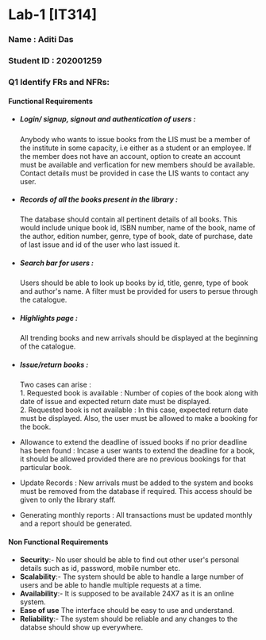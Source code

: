 # Lab-1																																																																													[IT314]                                                                                                                                                        
<h3> Name : Aditi Das </h3>                                                                                                                                 
<h3> Student ID : 202001259

  
 <br>

  
  <h3>Q1 Identify FRs and NFRs:</h3>
  
  <h4> Functional Requirements </h4>
  
   - <h5> Login/ signup, signout and authentication of users :</h5> Anybody who wants to issue books from the LIS must be a member of the institute in some capacity, i.e either as a student or an employee. If the member does not have an account, option to create an account must be available and verfication for new members should be available. Contact details must be provided in case the LIS wants to contact any user.
    
  - <h5> Records of all the books present in the library :</h5> The database should contain all pertinent details of all books. This would include unique book id, ISBN number, name of the book, name of the author, edition number, genre, type of book, date of purchase, date of last issue and id of the user who last issued it.
    
  - <h5> Search bar for users :</h5> Users should be able to look up books by id, title, genre, type of book and author's name. A filter must be provided for users to persue through the catalogue.
  
  - <h5> Highlights page : </h5>All trending books and new arrivals should be displayed at the beginning of the catalogue.
    
  - <h5> Issue/return books : </h5> Two cases can arise : <br>
    1. Requested book is available : Number of copies of the book along with date of issue and expected return date must be displayed.<br>
    2. Requested book is not available : In this case, expected return date must be displayed. Also, the user must be allowed to make a booking for the book.
  
  
   - Allowance to extend the deadline of issued books if no prior deadline has been found : Incase a user wants to extend the deadline for a book, it should be allowed provided there are no previous bookings for that particular book.
    
   - Update Records : New arrivals must be added to the system and books must be removed from the database if required. This access should be given to only the library staff.
    
   - Generating monthly reports : All transactions must be updated monthly and a report should be generated.
  
  <h4>Non Functional Requirements </h4>  
  
  - <b>Security</b>:- No user should be able to find out other user's personal details such as id, password, mobile number etc.
  - <b>Scalability</b>:- The system should be able to handle a large number of users and be able to handle multiple requests at a time.
  - <b>Availability</b>:- It is supposed to be available 24X7 as it is an online system.
  - <b>Ease of use</b> The interface should be easy to use and understand.
  - <b>Reliability</b>:- The system should be reliable and any changes to the databse should show up everywhere.

